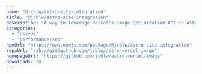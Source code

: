 ```yaml
---
name: "@jcblw/astro-site-integration"
title: "@jcblw/astro-site-integration"
description: "A way to leverage Vercel's Image Optimization API in Astro"
categories:
  - "css+ui"
  - "performance+seo"
npmUrl: "https://www.npmjs.com/package/@jcblw/astro-site-integration"
repoUrl: "ssh://git@github.com/jcblw/astro-vercel-image"
homepageUrl: "https://github.com/jcblw/astro-vercel-image"
downloads: 30
---
```

